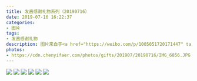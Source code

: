 ```yaml
---
title: 发酱感谢礼物系列（20190716）
date: 2019-07-16 16:22:37
categories:
- 图片
tags:
- 发酱感谢礼物
description: 图片来自于<a href="https://weibo.com/p/1005051720171447" target="_blank">quanmmmmm</a><br/>​​​​​​​​​ “谢谢raysong～～你在英国也要照顾好自己鸭～（p.s. 梳子很好用，杯子很好玩🐶)” ​ ​​​ ​​​​​​ ​
photos: 
- https://cdn.chenyifaer.com/photos/gifts/201907/20190716/IMG_6856.JPG
---
```


![](https://cdn.chenyifaer.com/photos/gifts/201907/20190716/IMG_6857.JPG)
![](https://cdn.chenyifaer.com/photos/gifts/201907/20190716/IMG_6858.JPG)
![](https://cdn.chenyifaer.com/photos/gifts/201907/20190716/IMG_6859.JPG)
![](https://cdn.chenyifaer.com/photos/gifts/201907/20190716/IMG_6860.JPG)
![](https://cdn.chenyifaer.com/photos/gifts/201907/20190716/IMG_6861.JPG)
![](https://cdn.chenyifaer.com/photos/gifts/201907/20190716/IMG_6862.JPG)
